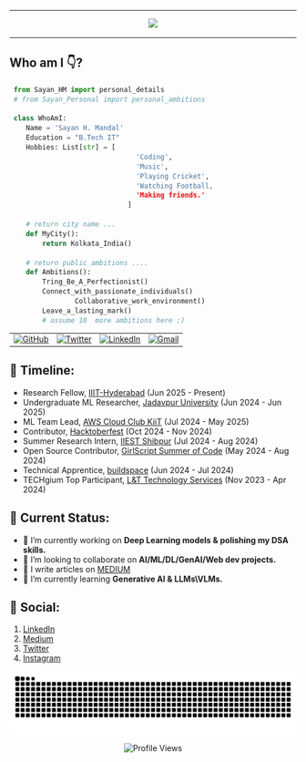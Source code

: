 <hr>
<p align="center">
  <img src="https://readme-typing-svg.herokuapp.com?color=0d8eceF&size=30&center=true&vCenter=true&width=550&height=70&lines=Hey+There,+This+is+Sayan;Undergrad+ML+Researcher🧑‍🔬;Open+Source+Contributor💻;enthuastic+about+MLOps;+and+Generative+AI">
</p>
<hr>

<!--defining python code section-->

## Who am I :point_down:?
```python
 from Sayan_HM import personal_details
 # from Sayan_Personal import personal_ambitions
 
 class WhoAmI:
 	Name = 'Sayan H. Mandal'
	Education = "B.Tech IT"
	Hobbies: List[str] = [
                               'Coding',
                               'Music',
                               'Playing Cricket',
                               'Watching Football,
                               'Making friends.'
                             ]
			
	# return city name ...
	def MyCity():
		return Kolkata_India()
		
	# return public ambitions ....
	def Ambitions():
		Tring_Be_A_Perfectionist()
		Connect_with_passionate_individuals()
                Collaborative_work_environment()
		Leave_a_lasting_mark()
		# assume 10  more ambitions here ;)					
```

<table>
  <tr>
    <td><a href="https://github.com/Sayanjones"><img src="https://img.shields.io/github/followers/Sayanjones.svg?label=GitHub&style=social" alt="GitHub"></a></td>
    <td><a href="https://twitter.com/sayanjones7"><img src="https://img.shields.io/twitter/follow/sayanjones7?label=Twitter&style=social" alt="Twitter"></a></td>
    <td><a href="https://www.linkedin.com/in/sayan-mandal7"><img src="https://img.shields.io/badge/LinkedIn--_.svg?style=social&logo=linkedin" alt="LinkedIn"></a></td>
    <td><a href="mailto:sayanjones77@gmail.com"><img src="https://img.shields.io/badge/Gmail--_.svg?style=social&logo=gmail" alt="Gmail"></a></td>
  </tr>
</table>

## 🧭 Timeline:
- Research Fellow, [IIIT-Hyderabad](https://www.iiit.ac.in/) (Jun 2025 - Present)
- Undergraduate ML Researcher, [Jadavpur University](https://jadavpuruniversity.in/) (Jun 2024 - Jun 2025)
- ML Team Lead, [AWS Cloud Club KiiT](https://www.linkedin.com/company/aws-cloud-club-kiit/posts/?feedView=all) (Jul 2024 - May 2025)
- Contributor, [Hacktoberfest](https://hacktoberfest.com/) (Oct 2024 - Nov 2024)
- Summer Research Intern, [IIEST Shibpur](https://www.iiests.ac.in/) (Jul 2024 - Aug 2024)
- Open Source Contributor, [GirlScript Summer of Code](https://gssoc.girlscript.tech/) (May 2024 - Aug 2024)
- Technical Apprentice, [buildspace](https://buildspace.so/) (Jun 2024 - Jul 2024)
- TECHgium Top Participant, [L&T Technology Services](https://www.ltts.com/) (Nov 2023 - Apr 2024)





## 🚀 Current Status:
- 🔭 I’m currently working on **Deep Learning models & polishing my DSA skills.**
- 👯 I’m looking to collaborate on **AI/ML/DL/GenAI/Web dev projects.**
- 📝 I write articles on [MEDIUM](https://medium.com/@sayanmandal77777)
- 🌱 I’m currently learning **Generative AI & LLMs\VLMs.**


## 👨 Social:

1. [LinkedIn](https://linkedin.com/in/sayan-mandal7)
2. [Medium](https://medium.com/@sayanmandal77777)
3. [Twitter](https://x.com/sayanjones7)
4. [Instagram](https://www.instagram.com/_tensors.hm_/)


<!-- Snake Animation -->
<div align="center">
  <img src="https://raw.githubusercontent.com/kaushikjadhav01/kaushikjadhav01/output/github-contribution-grid-snake.svg" alt="snake animation" />
</div>


<p align="center">
  <img src="https://komarev.com/ghpvc/?username=Sayanjones&label=Profile%20views&color=0e75b6&style=flat" alt="Profile Views" />
</p>
<!-- Footer -->

